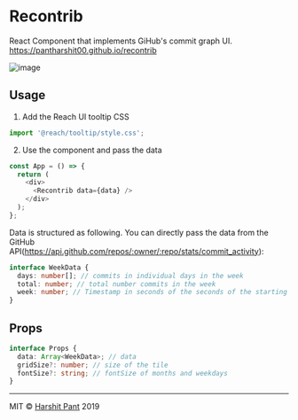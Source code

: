 # Recontrib

React Component that implements GiHub's commit graph UI. https://pantharshit00.github.io/recontrib

![image](https://user-images.githubusercontent.com/22195362/57941632-17990f80-78ed-11e9-86b3-939f7ac1209b.png)

## Usage

1. Add the Reach UI tooltip CSS

```js
import '@reach/tooltip/style.css';
```

2. Use the component and pass the data

```js
const App = () => {
  return (
    <div>
      <Recontrib data={data} />
    </div>
  );
};
```

Data is structured as following. You can directly pass the data from the GitHub API(https://api.github.com/repos/:owner/:repo/stats/commit_activity):

```ts
interface WeekData {
  days: number[]; // commits in individual days in the week
  total: number; // total number commits in the week
  week: number; // Timestamp in seconds of the seconds of the starting of the week
}
```

## Props

```ts
interface Props {
  data: Array<WeekData>; // data
  gridSize?: number; // size of the tile
  fontSize?: string; // fontSize of months and weekdays
}
```

---

MIT️ ©️ [Harshit Pant](https://twitter.com/pantharshit00) 2019
